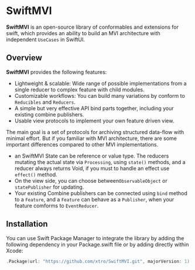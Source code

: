 # SwiftMVI

**SwiftMVI** is an open-source library of conformables and extensions for swift, which provides an ability to build an MVI architecture with independent ``UseCases`` in SwiftUI.

## Overview

**SwiftMVI** provides the following features:
- Lightweight & scalable: Wide range of possible implementations from a single reducer to complex feature with child modules.
- Customizable workflows: You can build many variations by conform to ``Reducibles`` and ``Reducers``.
- A simple but very effective API bind parts together, including your existing combine publishers.
- Usable view protocols to implement your own feature driven view.

The main goal is a set of protocols for archiving structured data-flow with minimal effort.
But if you familiar with MVI architecture, there are some important differences compared to other MVI implementations. 

- an SwiftMVI State can be reference or value type. The reducers mutating the actual state via `Processing`, using `state()` methods, and a reducer always returns Void, if you must to handle an effect use `effect()` method.
- On the view side, you can choose between`ObservableObject` or `statePublisher` for updating.
- Your existing Combine publishers can be connected using `bind` method to a ``Feature``, and a ``Feature`` can behave as a `Publisher`, when your feature comforms to `EventReducer`.

## Installation
You can use Swift Package Manager to integrate the library by adding the following dependency in your Package.swift file or by adding directly within Xcode:

```swift
.Package(url: "https://github.com/xtro/SwiftMVI.git", majorVersion: 1)
```
